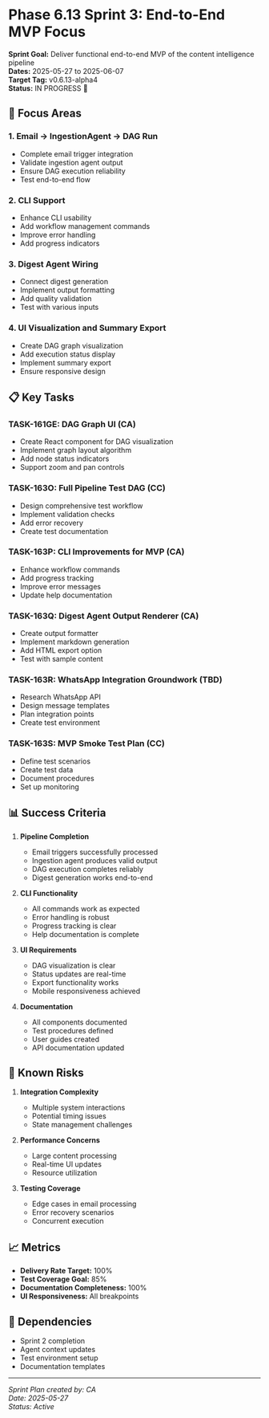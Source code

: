 # Phase 6.13 Sprint 3: End-to-End MVP Focus

**Sprint Goal:** Deliver functional end-to-end MVP of the content intelligence pipeline  
**Dates:** 2025-05-27 to 2025-06-07  
**Target Tag:** v0.6.13-alpha4  
**Status:** IN PROGRESS 🚧

## 🎯 Focus Areas

### 1. Email → IngestionAgent → DAG Run
- Complete email trigger integration
- Validate ingestion agent output
- Ensure DAG execution reliability
- Test end-to-end flow

### 2. CLI Support
- Enhance CLI usability
- Add workflow management commands
- Improve error handling
- Add progress indicators

### 3. Digest Agent Wiring
- Connect digest generation
- Implement output formatting
- Add quality validation
- Test with various inputs

### 4. UI Visualization and Summary Export
- Create DAG graph visualization
- Add execution status display
- Implement summary export
- Ensure responsive design

## 📋 Key Tasks

### TASK-161GE: DAG Graph UI (CA)
- Create React component for DAG visualization
- Implement graph layout algorithm
- Add node status indicators
- Support zoom and pan controls

### TASK-163O: Full Pipeline Test DAG (CC)
- Design comprehensive test workflow
- Implement validation checks
- Add error recovery
- Create test documentation

### TASK-163P: CLI Improvements for MVP (CA)
- Enhance workflow commands
- Add progress tracking
- Improve error messages
- Update help documentation

### TASK-163Q: Digest Agent Output Renderer (CA)
- Create output formatter
- Implement markdown generation
- Add HTML export option
- Test with sample content

### TASK-163R: WhatsApp Integration Groundwork (TBD)
- Research WhatsApp API
- Design message templates
- Plan integration points
- Create test environment

### TASK-163S: MVP Smoke Test Plan (CC)
- Define test scenarios
- Create test data
- Document procedures
- Set up monitoring

## 📊 Success Criteria

1. **Pipeline Completion**
   - Email triggers successfully processed
   - Ingestion agent produces valid output
   - DAG execution completes reliably
   - Digest generation works end-to-end

2. **CLI Functionality**
   - All commands work as expected
   - Error handling is robust
   - Progress tracking is clear
   - Help documentation is complete

3. **UI Requirements**
   - DAG visualization is clear
   - Status updates are real-time
   - Export functionality works
   - Mobile responsiveness achieved

4. **Documentation**
   - All components documented
   - Test procedures defined
   - User guides created
   - API documentation updated

## 🚨 Known Risks

1. **Integration Complexity**
   - Multiple system interactions
   - Potential timing issues
   - State management challenges

2. **Performance Concerns**
   - Large content processing
   - Real-time UI updates
   - Resource utilization

3. **Testing Coverage**
   - Edge cases in email processing
   - Error recovery scenarios
   - Concurrent execution

## 📈 Metrics

- **Delivery Rate Target:** 100%
- **Test Coverage Goal:** 85%
- **Documentation Completeness:** 100%
- **UI Responsiveness:** All breakpoints

## 🔄 Dependencies

- Sprint 2 completion
- Agent context updates
- Test environment setup
- Documentation templates

---

*Sprint Plan created by: CA*  
*Date: 2025-05-27*  
*Status: Active* 